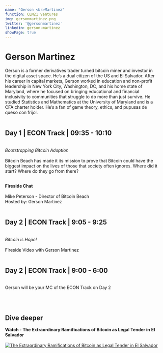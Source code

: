 ```yaml
---
name: "Gerson <br>Martinez"
function: CLM21 Ventures
img: gersonmartinez.png
twitter: '@gersonmartinez'
linkedin: gerson-martinez
showPage: true
---
```


# Gerson Martinez
 
Gerson is a former derivatives trader turned bitcoin miner and investor in the digital asset space. He’s a dual citizen of the US and El Salvador. After his career in capital markets, Gerson worked in education and non-profit leadership in New York City, Washington, DC, and his home state of Maryland, where he focused on bringing educational and financial inclusivity to communities that struggle to do more than just survive. He studied Statistics and Mathematics at the University of Maryland and is a CFA charter holder. He’s a fan of game theory, ethics, and pupusas de queso con frijol.
<br><br>

## Day 1 | ECON Track | 09:35 - 10:10
<br>
<i>Bootstrapping Bitcoin Adoption</i><br><br>
Bitcoin Beach has made it its mission to prove that Bitcoin could have the biggest impact on the lives of those that society often ignores. Where did it start? Where do they go from there?<br><br>

<b>Fireside Chat</b><br><br>
Mike Peterson - Director of Bitcoin Beach<br>
Hosted by: Gerson Martinez
<br><br>

## Day 2 | ECON Track | 9:05 - 9:25
<br>
<i>Bitcoin is Hope!</i><br><br>
Fireside Video with Gerson Martinez
<br><br>

## Day 2 | ECON Track | 9:00 - 6:00
<br>
Gerson will be your MC of the ECON Track on Day 2

<br><br>

## Dive deeper


<div class="grid grid-cols-1 md:grid-cols-2 gap-5">
<div class="p-3 my-2">

**Watch - The Extraordinary Ramifications of Bitcoin as Legal Tender in El Salvador** <br><br>
[ ![The Extraordinary Ramifications of Bitcoin as Legal Tender in El Salvador](/2021/content/gerson_legal.png)](https://www.youtube.com/watch?v=wduCTLGrcVo/)
</div>

</div>

<br>









